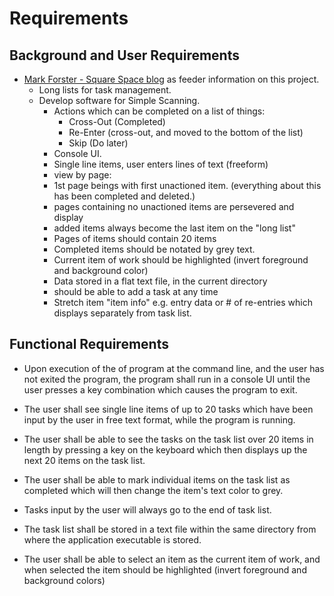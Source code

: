 # Requirements

## Background and User Requirements

* [Mark Forster - Square Space blog](http://markforster.squarespace.com/blog/2017/12/2/simple-scanning-the-rules.html) as feeder information on this project.
  * Long lists for task management.
  * Develop software for Simple Scanning.
    * Actions which can be completed on a list of things:
      * Cross-Out (Completed)
      * Re-Enter (cross-out, and moved to the bottom of the list)
      * Skip (Do later)
    * Console UI.
    * Single line items, user enters lines of text (freeform)
    * view by page:
    * 1st page beings with first unactioned item. (everything about this has been completed and deleted.)
    * pages containing no unactioned items are persevered and display
    * added items always become the last item on the "long list"
    * Pages of items should contain 20 items
    * Completed items should be notated by grey text.
    * Current item of work should be highlighted (invert foreground and background color)
    * Data stored in a flat text file, in the current directory
    * should be able to add a task at any time
    * Stretch item
    "item info" e.g. entry data or # of re-entries which displays separately from task list.

## Functional Requirements

* Upon execution of the of program at the command line, and the user has not exited the program, the program shall run in a console UI until the user presses a key combination which causes the program to exit.

* The user shall see single line items of up to 20 tasks which have been input by the user in free text format, while the program is running.

* The user shall be able to see the tasks on the task list over 20 items in length by pressing a key on the keyboard which then displays up the next 20 items on the task list.

* The user shall be able to mark individual items on the task list as completed which will then change the item's text color to grey.

* Tasks input by the user will always go to the end of task list.

* The task list shall be stored in a text file within the same directory from where the application executable is stored.

* The user shall be able to select an item as the current item of work, and when selected the item should be highlighted (invert foreground and background colors)
